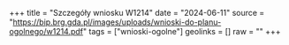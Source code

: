 +++
title = "Szczegóły wniosku W1214"
date = "2024-06-11"
source = "https://bip.brg.gda.pl/images/uploads/wnioski-do-planu-ogolnego/w1214.pdf"
tags = ["wnioski-ogolne"]
geolinks = []
raw = ""
+++




